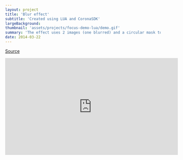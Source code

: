 ```yaml
---
layout: project
title: 'Blur effect'
subtitle: 'Created using LUA and CoronaSDK'
largeBackground:
thumbnail: 'assets/projects/focus-demo-lua/demo.gif'
summary: 'The effect uses 2 images (one blurred) and a circular mask to reveal the clear image'
date: 2014-03-22
---
```



[Source](https://github.com/hugozap/CoronaFocusDemo)

<iframe width="560" height="315" src="https://www.youtube.com/embed/h0p5KMawf70" frameborder="0" allow="autoplay; encrypted-media" allowfullscreen></iframe>



